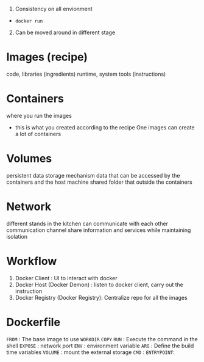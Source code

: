 1. Consistency on all envionment
- `docker run`
2. Can be moved around in different stage
# Images (recipe)
code, libraries (ingredients)
runtime, system tools (instructions) 

# Containers 
where you run the images 
- this is what you created according to the recipe
One images can create a lot of containers 
# Volumes 
persistent data storage mechanism 
data that can be accessed by the containers and the host machine 
shared folder that outside the containers

# Network
different stands in the kitchen can communicate with each other
communication channel 
share information and services while maintaining isolation 

# Workflow
1. Docker Client : UI to interact with docker 
2. Docker Host (Docker Demon) : listen to docker client, carry out the instruction
3. Docker Registry (Docker Registry): Centralize repo for all the images

# Dockerfile
`FROM` : The base image to use 
`WORKDIR`
`COPY`
`RUN` : Execute the command in the shell 
`EXPOSE` : network port
`ENV` : environment variable
`ARG` : Define the build time variables
`VOLUME` : mount the external storage 
`CMD` : 
`ENTRYPOINT`: 















